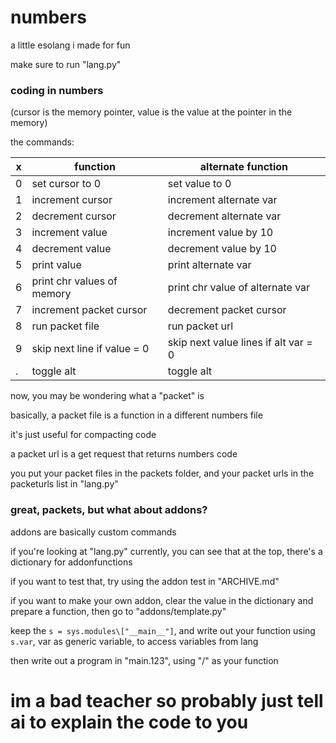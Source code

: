 # numbers
 a little esolang i made for fun

make sure to run "lang.py"

### coding in numbers

(cursor is the memory pointer, value is the value at the pointer in the memory)

the commands:

| x | function                    | alternate function                   |
|---|-----------------------------|--------------------------------------|
| 0 | set cursor to 0             | set value to 0                       |
| 1 | increment cursor            | increment alternate var              |
| 2 | decrement cursor            | decrement alternate var              |
| 3 | increment value             | increment value by 10                |
| 4 | decrement value             | decrement value by 10                |
| 5 | print value                 | print alternate var                  |
| 6 | print chr values of memory  | print chr value of alternate var     |
| 7 | increment packet cursor     | decrement packet cursor              |
| 8 | run packet file             | run packet url                       |
| 9 | skip next line if value = 0 | skip next value lines if alt var = 0 |
| . | toggle alt                  | toggle alt                           |

now, you may be wondering what a "packet" is

basically, a packet file is a function in a different numbers file

it's just useful for compacting code

a packet url is a get request that returns numbers code

you put your packet files in the packets folder, and your packet urls in the packeturls list in "lang.py"


### great, packets, but what about addons?

addons are basically custom commands

if you're looking at "lang.py" currently, you can see that at the top, there's a dictionary for addonfunctions

if you want to test that, try using the addon test in "ARCHIVE.md"

if you want to make your own addon, clear the value in the dictionary and prepare a function, then go to "addons/template.py"

keep the `s = sys.modules\["__main__"]`, and write out your function using `s.var`, var as generic variable, to access variables from lang

then write out a program in "main.123", using "/" as your function

# im a bad teacher so probably just tell ai to explain the code to you
